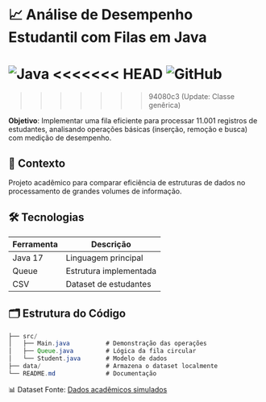 # 📈 Análise de Desempenho Estudantil com Filas em Java

![Java](https://img.shields.io/badge/Java-17-blue)
<<<<<<< HEAD
![GitHub](https://img.shields.io/badge/Status-Concluído-brightgreen)
=======
>>>>>>> 94080c3 (Update: Classe genêrica)

**Objetivo**: Implementar uma fila eficiente para processar 11.001 registros de estudantes, analisando operações básicas (inserção, remoção e busca) com medição de desempenho.

## 🧠 Contexto
Projeto acadêmico para comparar eficiência de estruturas de dados no processamento de grandes volumes de informação.

## 🛠️ Tecnologias
| Ferramenta | Descrição              |
|------------|------------------------|
| Java 17    | Linguagem principal    |
| Queue      | Estrutura implementada |
| CSV        | Dataset de estudantes  |

## 🗂️ Estrutura do Código
``` Java
├── src/
│   ├── Main.java          # Demonstração das operações
│   ├── Queue.java         # Lógica da fila circular
│   └── Student.java       # Modelo de dados
├── data/                  # Armazena o dataset localmente
└── README.md              # Documentação
```

📊 Dataset
Fonte: [Dados acadêmicos simulados](https://www.kaggle.com/datasets/jayaantanaath/student-habits-vs-academic-performance)
